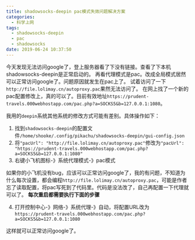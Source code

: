 ```yaml
---
title: shadowsocks-deepin pac模式失效问题解决方案
categories:
  - 科学上网
tags:
  - shadowsocks-deepin
  - pac
  - shadowsocks
date: 2019-06-24 10:37:50
---
```


今天发现无法访问google了，登上服务器看了下没有链接。查看了下本机shadowsocks-deepin是正常启动的。
再看代理模式是pac。改成全局模式居然可以正常访问google了。问题原因就发生在pac上了。
试着访问了一下`http://file.lolimay.cn/autoproxy.pac`果然无法访问了。
在网上找了一个新的pac配置修改上，真的可以了。目前有效地址`https://prudent-travels.000webhostapp.com/pac.php?a=SOCKS5&b=127.0.0.1:1080`。

我用的`deepin`系统其他系统的修改方式可能有差别。具体操作如下：

<!-- more -->

1. 找到`shadowsocks-deepin`的配置文件`/home/shooke/.config/pikachu/shadowsocks-deepin/gui-config.json`
2. 将`"pacUrl": "http://file.lolimay.cn/autoproxy.pac"`修改为`"pacUrl": "https://prudent-travels.000webhostapp.com/pac.php?a=SOCKS5&b=127.0.0.1:1080"`
3. 右键小飞机图标-》系统代理模式-》pac模式

如果你的小飞机没有bug，应该可以正常访问google了，我的有问题，不知道为什么每次设置，都会编程`http://file.lolimay.cn/autoproxy.pac`，可能是作者忘了读取配置，将pac写死到了代码里。代码是没法改了，自己再配置一下代理就可以了。
**每次重启都需要执行下面的步骤**

4. 打开控制中心-》网络-》系统代理-》自动，将配置URL改为`https://prudent-travels.000webhostapp.com/pac.php?a=SOCKS5&b=127.0.0.1:1080`

这样就可以正常访问google了。
